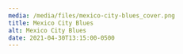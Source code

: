 ```yaml
---
media: /media/files/mexico-city-blues_cover.png
title: Mexico City Blues
alt: Mexico City Blues
date: 2021-04-30T13:15:00-0500
---
```

